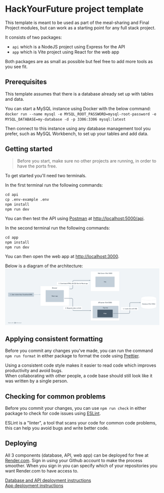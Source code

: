 # HackYourFuture project template

This template is meant to be used as part of the meal-sharing and Final Project modules,
but can work as a starting point for any full stack project.

It consists of two packages:
* `api` which is a NodeJS project using Express for the API
* `app` which is Vite project using React for the web app

Both packages are as small as possible but feel free to add more tools as you see fit.

## Prerequisites

This template assumes that there is a database already set up with tables and data.  

You can start a MySQL instance using Docker with the below command:  
`docker run --name mysql -e MYSQL_ROOT_PASSWORD=mysql-root-password -e MYSQL_DATABASE=my-database -d -p 3306:3306 mysql:latest`  

Then connect to this instance using any database management tool you prefer, such as MySQL Workbench, to set up your tables and add data.

## Getting started

> Before you start, make sure no other projects are running, in order to have the ports free.

To get started you'll need two terminals.

In the first terminal run the following commands:
```
cd api
cp .env-example .env
npm install
npm run dev
```

You can then test the API using [Postman](https://www.postman.com/) at [http://localhost:5000/api](http://localhost:5000/api).

In the second terminal run the following commands:
```
cd app
npm install
npm run dev
```

You can then open the web app at [http://localhost:3000](http://localhost:3000).

Below is a diagram of the architecture:
![Architecture](./images/architecture.png)

## Applying consistent formatting

Before you commit any changes you've made, you can run the command `npm run format` in either package to format the code using [Prettier](https://prettier.io/).

Using a consistent code style makes it easier to read code which improves productivity and avoid bugs.  
When collaborating with other people, a code base should still look like it was written by a single person.

## Checking for common problems

Before you commit your changes, you can use `npm run check` in either package to check for code issues using [ESLint](https://eslint.org/).

ESLint is a "linter", a tool that scans your code for common code problems, this can help you avoid bugs and write better code.

## Deploying

All 3 components (database, API, web app) can be deployed for free at [Render.com](https://render.com).
Sign in  using your Github account to make the process smoother.
When you sign in you can specify which of your repositories you want Render.com to have access to.

[Database and API deployment instructions](./api/README.md#deploying)  
[App deployment instructions](./app/README.md#deploying-a-static-web-app)
